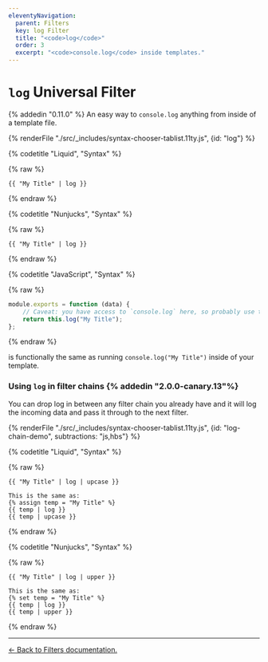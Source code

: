 ```yaml
---
eleventyNavigation:
  parent: Filters
  key: log Filter
  title: "<code>log</code>"
  order: 3
  excerpt: "<code>console.log</code> inside templates."
---
```


# `log` Universal Filter

{% addedin "0.11.0" %} An easy way to <code>console.log</code> anything from inside of a template file.

<is-land on:visible import="/js/seven-minute-tabs.js">
<seven-minute-tabs persist sync>
  {% renderFile "./src/_includes/syntax-chooser-tablist.11ty.js", {id: "log"} %}
  <div id="log-liquid" role="tabpanel">

{% codetitle "Liquid", "Syntax" %}

{% raw %}

```liquid
{{ "My Title" | log }}
```

{% endraw %}

  </div>
  <div id="log-njk" role="tabpanel">

{% codetitle "Nunjucks", "Syntax" %}

{% raw %}

```jinja2
{{ "My Title" | log }}
```

{% endraw %}

  </div>
  <div id="log-js" role="tabpanel">

{% codetitle "JavaScript", "Syntax" %}

{% raw %}

```js
module.exports = function (data) {
	// Caveat: you have access to `console.log` here, so probably use that.
	return this.log("My Title");
};
```

{% endraw %}

  </div>
</seven-minute-tabs>
</is-land>

is functionally the same as running `console.log("My Title")` inside of your template.

### Using `log` in filter chains {% addedin "2.0.0-canary.13"%}

You can drop log in between any filter chain you already have and it will log the incoming data and pass it through to the next filter.

<is-land on:visible import="/js/seven-minute-tabs.js">
<seven-minute-tabs persist sync>
	{% renderFile "./src/_includes/syntax-chooser-tablist.11ty.js", {id: "log-chain-demo", subtractions: "js,hbs"} %}
  <div id="log-chain-demo-liquid" role="tabpanel">

{% codetitle "Liquid", "Syntax" %}

{% raw %}

```liquid
{{ "My Title" | log | upcase }}

This is the same as:
{% assign temp = "My Title" %}
{{ temp | log }}
{{ temp | upcase }}
```

{% endraw %}

  </div>
  <div id="log-chain-demo-njk" role="tabpanel">

{% codetitle "Nunjucks", "Syntax" %}

{% raw %}

```jinja2
{{ "My Title" | log | upper }}

This is the same as:
{% set temp = "My Title" %}
{{ temp | log }}
{{ temp | upper }}
```

{% endraw %}

  </div>
</seven-minute-tabs>
</is-land>

---

[← Back to Filters documentation.](/docs/filters/)
